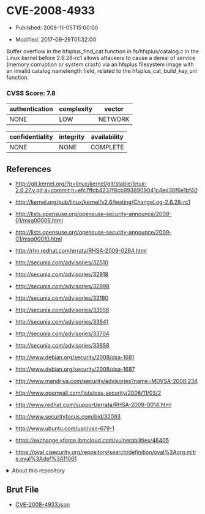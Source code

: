 # CVE-2008-4933

- Published: 2008-11-05T15:00:00

- Modified: 2017-09-29T01:32:00

Buffer overflow in the hfsplus_find_cat function in fs/hfsplus/catalog.c in the Linux kernel before 2.6.28-rc1 allows attackers to cause a denial of service (memory corruption or system crash) via an hfsplus filesystem image with an invalid catalog namelength field, related to the hfsplus_cat_build_key_uni function.

### CVSS Score: **7.8**

| authentication | complexity | vector |
| --- | --- | --- |
| NONE | LOW | NETWORK |

| confidentiality | integrity | availability |
| --- | --- | --- |
| NONE | NONE | COMPLETE |

## References

* http://git.kernel.org/?p=linux/kernel/git/stable/linux-2.6.27.y.git;a=commit;h=efc7ffcb4237f8cb9938909041c4ed38f6e1bf40

* http://kernel.org/pub/linux/kernel/v2.6/testing/ChangeLog-2.6.28-rc1

* http://lists.opensuse.org/opensuse-security-announce/2009-01/msg00006.html

* http://lists.opensuse.org/opensuse-security-announce/2009-01/msg00010.html

* http://rhn.redhat.com/errata/RHSA-2009-0264.html

* http://secunia.com/advisories/32510

* http://secunia.com/advisories/32918

* http://secunia.com/advisories/32998

* http://secunia.com/advisories/33180

* http://secunia.com/advisories/33556

* http://secunia.com/advisories/33641

* http://secunia.com/advisories/33704

* http://secunia.com/advisories/33858

* http://www.debian.org/security/2008/dsa-1681

* http://www.debian.org/security/2008/dsa-1687

* http://www.mandriva.com/security/advisories?name=MDVSA-2008:234

* http://www.openwall.com/lists/oss-security/2008/11/03/2

* http://www.redhat.com/support/errata/RHSA-2009-0014.html

* http://www.securityfocus.com/bid/32093

* http://www.ubuntu.com/usn/usn-679-1

* https://exchange.xforce.ibmcloud.com/vulnerabilities/46405

* https://oval.cisecurity.org/repository/search/definition/oval%3Aorg.mitre.oval%3Adef%3A11061

<details>
<summary>About this repository</summary> 

  This repository is part of the project [Live Hack CVE](https://github.com/Live-Hack-CVE). Main website can be found [www.live-hack.org](https://www.live-hack.org) 
  
  Made by [Sn0wAlice](https://github.com/Sn0wAlice) for the people that care about security and need to have a feed of the latest CVEs. Hope you enjoy it, don't forget to star the repo and follow me on [Twitter](https://twitter.com/Sn0wAlice) and [Github](https://github.com/Sn0wAlice). And that is my [personnal website](https://www.alice-snow.me/)

  - [Home Page](https://github.com/Live-Hack-CVE)
  - [Framework](https://github.com/Live-Hack-CVE/cve-framework)
  - [CVE database](https://github.com/Live-Hack-CVE/full_database)
  - [Changelog](https://github.com/Live-Hack-CVE/Changelog)
</details>

## Brut File

* [CVE-2008-4933.json](https://raw.githubusercontent.com/Live-Hack-CVE/full_database/main/cves/2008/CVE-2008-4933.json)

